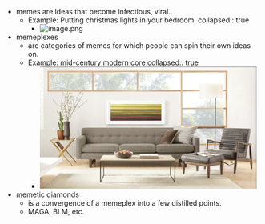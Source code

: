 - memes are ideas that become infectious, viral.
	- Example: Putting christmas lights in your bedroom.
	  collapsed:: true
		- ![image.png](../assets/image_1672515639413_0.png)
- memeplexes
	- are categories of memes for which people can spin their own ideas on.
	- Example: mid-century modern core
	  collapsed:: true
		- ![image.png](../assets/image_1672515715459_0.png)
- memetic diamonds
	- is a convergence of a memeplex into a few distilled points.
	- MAGA, BLM, etc.